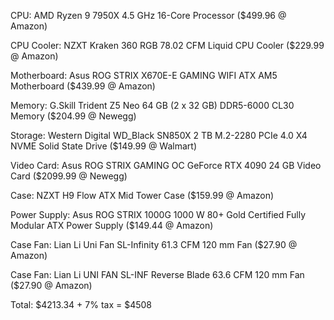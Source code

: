 
CPU: AMD Ryzen 9 7950X 4.5 GHz 16-Core Processor  ($499.96 @ Amazon) 

CPU Cooler: NZXT Kraken 360 RGB 78.02 CFM Liquid CPU Cooler  ($229.99 @ Amazon) 

Motherboard: Asus ROG STRIX X670E-E GAMING WIFI ATX AM5 Motherboard  ($439.99 @ Amazon) 

Memory: G.Skill Trident Z5 Neo 64 GB (2 x 32 GB) DDR5-6000 CL30 Memory  ($204.99 @ Newegg) 

Storage: Western Digital WD_Black SN850X 2 TB M.2-2280 PCIe 4.0 X4 NVME Solid State Drive  ($149.99 @ Walmart) 

Video Card: Asus ROG STRIX GAMING OC GeForce RTX 4090 24 GB Video Card  ($2099.99 @ Newegg) 

Case: NZXT H9 Flow ATX Mid Tower Case  ($159.99 @ Amazon) 

Power Supply: Asus ROG STRIX 1000G 1000 W 80+ Gold Certified Fully Modular ATX Power Supply  ($149.44 @ Amazon) 

Case Fan: Lian Li Uni Fan SL-Infinity 61.3 CFM 120 mm Fan  ($27.90 @ Amazon) 

Case Fan: Lian Li UNI FAN SL-INF Reverse Blade 63.6 CFM 120 mm Fan  ($27.90 @ Amazon) 

Total: $4213.34 + 7% tax =  $4508 


